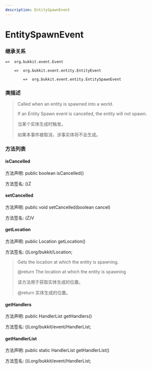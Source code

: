 ```yaml
---
description: EntitySpawnEvent
---
```


# EntitySpawnEvent

### 继承关系

    =>  org.bukkit.event.Event

        =>  org.bukkit.event.entity.EntityEvent

            =>  org.bukkit.event.entity.EntitySpawnEvent

### 类描述

> Called when an entity is spawned into a world.
>
> If an Entity Spawn event is cancelled, the entity will not spawn.
>
>
> 
> 当某个实体生成时触发。
>
> 如果本事件被取消，涉事实体将不会生成。

### 方法列表

#### isCancelled

方法声明: public boolean isCancelled()

方法签名: ()Z

#### setCancelled

方法声明: public void setCancelled(boolean cancel)

方法签名: (Z)V

#### getLocation

方法声明: public Location getLocation()

方法签名: ()Lorg/bukkit/Location;

> Gets the location at which the entity is spawning.
>
> @return The location at which the entity is spawning
>
>
> 
> 该方法用于获取实体生成的位置。
>
> @return 实体生成的位置。

#### getHandlers

方法声明: public HandlerList getHandlers()

方法签名: ()Lorg/bukkit/event/HandlerList;

#### getHandlerList

方法声明: public static HandlerList getHandlerList()

方法签名: ()Lorg/bukkit/event/HandlerList;